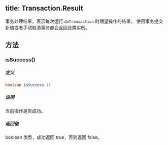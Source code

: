 title:  Transaction.Result
---
事务处理结果，表示每次运行 `doTransaction` 时期望操作的结果。
使用事务提交新值或者手动取消事务都会返回此类实例。

## 方法

### isSuccess()

##### 定义

```java
boolean isSuccess ()
```

##### 说明

当前操作是否成功。


##### 返回值

boolean 类型，成功返回 true，否则返回 false。
</br>


